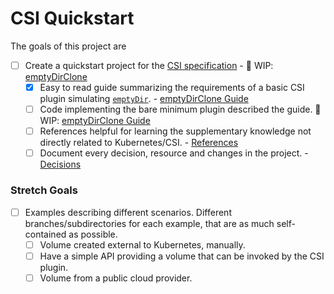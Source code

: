 # CSI Quickstart

The goals of this project are

- [ ] Create a quickstart project for the [CSI specification](https://github.com/container-storage-interface/spec/blob/master/spec.md) - :construction: WIP: [emptyDirClone](./emptyDirClone/)
    - [x] Easy to read guide summarizing the requirements of a basic CSI plugin simulating [`emptyDir`](https://kubernetes.io/docs/concepts/storage/volumes/#emptydir). - [emptyDirClone Guide](./emptyDirClone/)
    - [ ] Code implementing the bare minimum plugin described the guide. :construction: WIP: [emptyDirClone Guide](./emptyDirClone/)
    - [ ] References helpful for learning the supplementary knowledge not directly related to Kubernetes/CSI. - [References](./emptyDirClone/docs/decisions.md#readingreferences)
    - [ ] Document every decision, resource and changes in the project. - [Decisions](./emptyDirClone/docs/decisions.md)

### Stretch Goals
- [ ] Examples describing different scenarios. Different branches/subdirectories for each example, that are as much self-contained as possible.
    - [ ] Volume created external to Kubernetes, manually.
    - [ ] Have a simple API providing a volume that can be invoked by the CSI plugin.
    - [ ] Volume from a public cloud provider.
